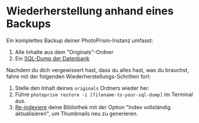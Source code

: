 # Wiederherstellung anhand eines Backups

Ein komplettes Backup deiner PhotoPrism-Instanz umfasst:

1. Alle Inhalte aus dem "Originals"-Ordner
2. Ein [SQL-Dump der Datenbank](./backups.md)

Nachdem du dich vergewissert hast, dass du alles hast, was du brauchst, fahre mit der folgenden Wiederherstellungs-Schritten fort:

1. Stelle den Inhalt deines `originals` Ordners wieder her.
2. Führe `photoprism restore -i [filename-to-your-sql-dump]` im Terminal aus.
3. [Re-indexiere](../../user-guide/library/indexing.md) deine Bibliothek mit der Option "Index vollständig aktualisieren", um Thumbnails neu zu generieren.
